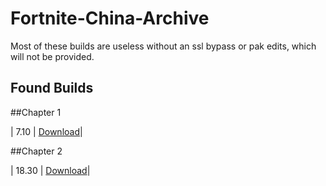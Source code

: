 # Fortnite-China-Archive
Most of these builds are useless without an ssl bypass or pak edits, which will not be provided.

## Found Builds

##Chapter 1

|     7.10      | [Download](https://drive.google.com/file/d/1xAoICjEc0qVCARbh6v6xX1hq0b-yYjxU/view)|

##Chapter 2

|     18.30     | [Download](https://onedrive.live.com/?authkey=%21AIWZgmez9KVNC%5FA&id=D8E6B765E05E3EC2%212744&cid=D8E6B765E05E3EC2&parId=root&parQt=sharedby&o=OneUp)|
